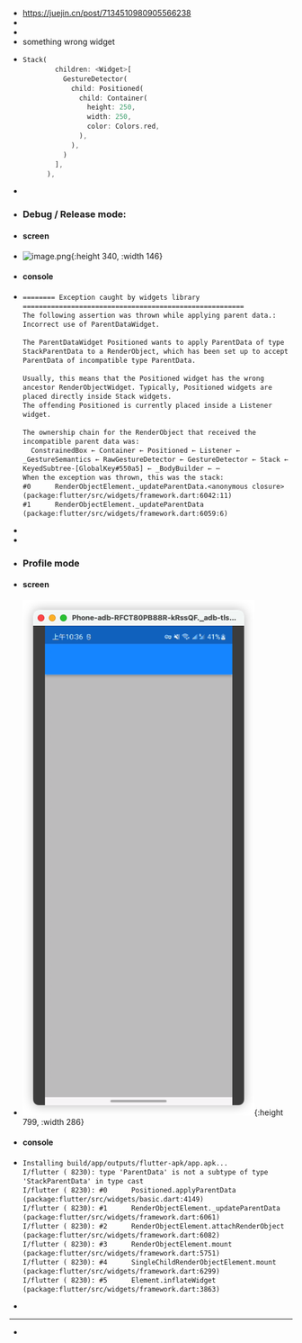 - https://juejin.cn/post/7134510980905566238
-
-
- something wrong widget
- ```dart
  Stack(
          children: <Widget>[
            GestureDetector(
              child: Positioned(
                child: Container(
                  height: 250,
                  width: 250,
                  color: Colors.red,
                ),
              ),
            )
          ],
        ),
  ```
-
- ### Debug / Release mode:
- #### screen
- ![image.png](../assets/image_1665109929669_0.png){:height 340, :width 146}
- #### console
- ```
  ======== Exception caught by widgets library =======================================================
  The following assertion was thrown while applying parent data.:
  Incorrect use of ParentDataWidget.
  
  The ParentDataWidget Positioned wants to apply ParentData of type StackParentData to a RenderObject, which has been set up to accept ParentData of incompatible type ParentData.
  
  Usually, this means that the Positioned widget has the wrong ancestor RenderObjectWidget. Typically, Positioned widgets are placed directly inside Stack widgets.
  The offending Positioned is currently placed inside a Listener widget.
  
  The ownership chain for the RenderObject that received the incompatible parent data was:
    ConstrainedBox ← Container ← Positioned ← Listener ← _GestureSemantics ← RawGestureDetector ← GestureDetector ← Stack ← KeyedSubtree-[GlobalKey#550a5] ← _BodyBuilder ← ⋯
  When the exception was thrown, this was the stack: 
  #0      RenderObjectElement._updateParentData.<anonymous closure> (package:flutter/src/widgets/framework.dart:6042:11)
  #1      RenderObjectElement._updateParentData (package:flutter/src/widgets/framework.dart:6059:6)
  
  ```
-
-
- ### Profile mode
- #### screen
- ![image.png](../assets/image_1665110175011_0.png){:height 799, :width 286}
- #### console
- ```
  Installing build/app/outputs/flutter-apk/app.apk...
  I/flutter ( 8230): type 'ParentData' is not a subtype of type 'StackParentData' in type cast
  I/flutter ( 8230): #0      Positioned.applyParentData (package:flutter/src/widgets/basic.dart:4149)
  I/flutter ( 8230): #1      RenderObjectElement._updateParentData (package:flutter/src/widgets/framework.dart:6061)
  I/flutter ( 8230): #2      RenderObjectElement.attachRenderObject (package:flutter/src/widgets/framework.dart:6082)
  I/flutter ( 8230): #3      RenderObjectElement.mount (package:flutter/src/widgets/framework.dart:5751)
  I/flutter ( 8230): #4      SingleChildRenderObjectElement.mount (package:flutter/src/widgets/framework.dart:6299)
  I/flutter ( 8230): #5      Element.inflateWidget (package:flutter/src/widgets/framework.dart:3863)
  ```
-
- ---
-